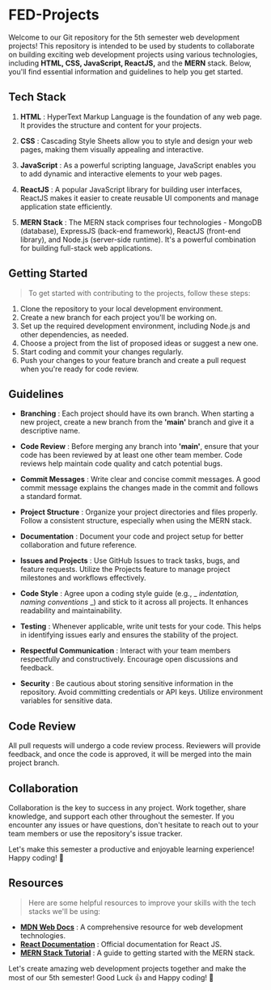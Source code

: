 # FED-Projects

Welcome to our Git repository for the 5th semester web development projects! This repository is intended to be used by students to collaborate on building exciting web development projects using various technologies, including __HTML, CSS, JavaScript, ReactJS,__ and the __MERN__ stack. Below, you'll find essential information and guidelines to help you get started.


## Tech Stack 

1. __HTML__ : HyperText Markup Language is the foundation of any web page. It provides the structure and content for your projects.

1. __CSS__ : Cascading Style Sheets allow you to style and design your web pages, making them visually appealing and interactive.

1. __JavaScript__ : As a powerful scripting language, JavaScript enables you to add dynamic and interactive elements to your web pages.

1. __ReactJS__ : A popular JavaScript library for building user interfaces, ReactJS makes it easier to create reusable UI components and manage application state efficiently.

1. __MERN Stack__ : The MERN stack comprises four technologies - MongoDB (database), ExpressJS (back-end framework), ReactJS (front-end library), and Node.js (server-side runtime). It's a powerful combination for building full-stack web applications.


## Getting Started
> To get started with contributing to the projects, follow these steps:

1. Clone the repository to your local development environment.
1. Create a new branch for each project you'll be working on.
1. Set up the required development environment, including Node.js and other dependencies, as needed.
1. Choose a project from the list of proposed ideas or suggest a new one.
1. Start coding and commit your changes regularly.
1. Push your changes to your feature branch and create a pull request when you're ready for code review.



## Guidelines

+ __Branching__ : Each project should have its own branch. When starting a new project, create a new branch from the __'main'__ branch and give it a descriptive name.

+ __Code Review__ : Before merging any branch into __'main'__, ensure that your code has been reviewed by at least one other team member. Code reviews help maintain code quality and catch potential bugs.

+ __Commit Messages__ : Write clear and concise commit messages. A good commit message explains the changes made in the commit and follows a standard format.

+ __Project Structure__ : Organize your project directories and files properly. Follow a consistent structure, especially when using the MERN stack.

+ __Documentation__ : Document your code and project setup for better collaboration and future reference.

+ __Issues and Projects__ : Use GitHub Issues to track tasks, bugs, and feature requests. Utilize the Projects feature to manage project milestones and workflows effectively.

+ __Code Style__ : Agree upon a coding style guide (e.g., _ _indentation, naming conventions_ _) and stick to it across all projects. It enhances readability and maintainability.

+ __Testing__ : Whenever applicable, write unit tests for your code. This helps in identifying issues early and ensures the stability of the project.

+ __Respectful Communication__ : Interact with your team members respectfully and constructively. Encourage open discussions and feedback.

+ __Security__ : Be cautious about storing sensitive information in the repository. Avoid committing credentials or API keys. Utilize environment variables for sensitive data.


## Code Review

All pull requests will undergo a code review process. Reviewers will provide feedback, and once the code is approved, it will be merged into the main project branch.



## Collaboration

Collaboration is the key to success in any project. Work together, share knowledge, and support each other throughout the semester. If you encounter any issues or have questions, don't hesitate to reach out to your team members or use the repository's issue tracker.

Let's make this semester a productive and enjoyable learning experience! Happy coding! 🚀


## Resources
> Here are some helpful resources to improve your skills with the tech stacks we'll be using:

+ __[MDN Web Docs](https://developer.mozilla.org/en-US/)__ : A comprehensive resource for web development technologies.
+ __[React Documentation](https://legacy.reactjs.org/docs/getting-started.html)__ : Official documentation for React JS.
+ __[MERN Stack Tutorial](https://www.mongodb.com/languages/mern-stack-tutorial)__ : A guide to getting started with the MERN stack.
  
 Let's create amazing web development projects together and make the most of our 5th semester! Good Luck :+1: and Happy coding! 🚀
